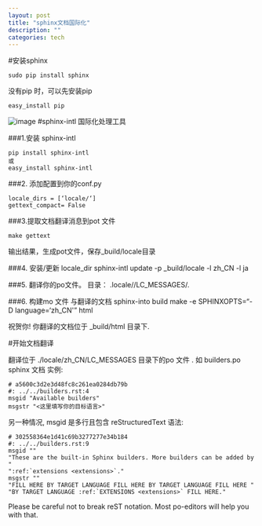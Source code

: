 ```yaml
---
layout: post
title: "sphinx文档国际化"
description: ""
categories: tech
---
```



#安装sphinx

	sudo pip install sphinx

没有pip 时，可以先安装pip

	easy_install pip


![image](http://sphinx-doc.org/latest/_images/translation.png)
#sphinx-intl 国际化处理工具


###1.安装 sphinx-intl
	
	pip install sphinx-intl 
	或
	easy_install sphinx-intl

###2. 添加配置到你的conf.py
 
	locale_dirs = [‘locale/‘]
	gettext_compact= False 

###3.提取文档翻译消息到pot 文件
	
	make gettext
输出结果，生成pot文件，保存_build/locale目录

###4. 安装/更新 locale_dir
	sphinx-intl update -p _build/locale -l zh_CN -l ja

###5. 翻译你的po文件。
	目录： .locale/<lang>/LC_MESSAGES/.

###6. 构建mo 文件 与翻译的文档 
	sphinx-into build
	make -e SPHINXOPTS=“-D language=‘zh_CN'” html

祝贺你! 你翻译的文档位于 _build/html 目录下.

#开始文档翻译

翻译位于 ./locale/zh_CN/LC_MESSAGES 目录下的po 文件 . 如  builders.po sphinx 文档 实例:
   
	# a5600c3d2e3d48fc8c261ea0284db79b
	#: ../../builders.rst:4
	msgid "Available builders"
	msgstr "<这里填写你的目标语言>"

另一种情况, msgid 是多行且包含 reStructuredText 语法:

	# 302558364e1d41c69b3277277e34b184
	#: ../../builders.rst:9
	msgid ""
	"These are the built-in Sphinx builders. More builders can be added by "
	":ref:`extensions <extensions>`."
	msgstr ""
	"FILL HERE BY TARGET LANGUAGE FILL HERE BY TARGET LANGUAGE FILL HERE "
	"BY TARGET LANGUAGE :ref:`EXTENSIONS <extensions>` FILL HERE."

Please be careful not to break reST notation. Most po-editors will help you with that.
